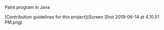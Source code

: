 Paint program in Java

[Contribution guidelines for this project](Screen Shot 2019-06-14 at 4.10.51 PM.png)

